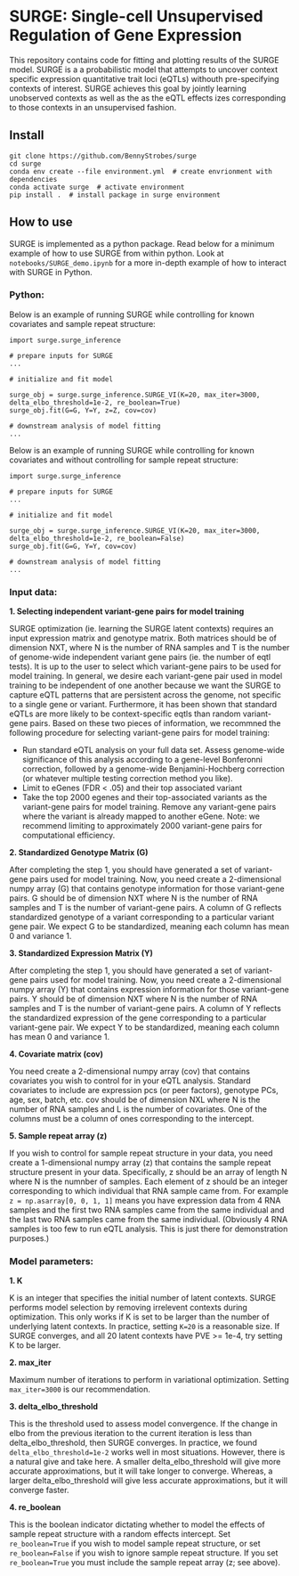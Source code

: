 # SURGE: Single-cell Unsupervised Regulation of Gene Expression

This repository contains code for fitting and plotting results of the SURGE model. SURGE is a a probabilistic model that attempts to uncover context specific expression quantitative trait loci (eQTLs) withouth pre-specifying contexts of interest. SURGE achieves this goal by jointly learning unobserved contexts as well as the as the eQTL effects izes corresponding to those contexts in an unsupervised fashion. 



## Install

```
git clone https://github.com/BennyStrobes/surge
cd surge
conda env create --file environment.yml  # create envrionment with dependencies
conda activate surge  # activate environment
pip install .  # install package in surge environment
```

## How to use

SURGE is implemented as a python package. Read below for a minimum example of how to use SURGE from within python. Look at `notebooks/SURGE_demo.ipynb` for a more in-depth example of how to interact with SURGE in Python.


### Python:
Below is an example of running SURGE while controlling for known covariates and sample repeat structure:
```
import surge.surge_inference

# prepare inputs for SURGE
...

# initialize and fit model

surge_obj = surge.surge_inference.SURGE_VI(K=20, max_iter=3000, delta_elbo_threshold=1e-2, re_boolean=True)
surge_obj.fit(G=G, Y=Y, z=Z, cov=cov)

# downstream analysis of model fitting
...

```

Below is an example of running SURGE while controlling for known covariates and without controlling for sample repeat structure:
```
import surge.surge_inference

# prepare inputs for SURGE
...

# initialize and fit model

surge_obj = surge.surge_inference.SURGE_VI(K=20, max_iter=3000, delta_elbo_threshold=1e-2, re_boolean=False)
surge_obj.fit(G=G, Y=Y, cov=cov)

# downstream analysis of model fitting
...

```

### Input data:

**1. Selecting independent variant-gene pairs for model training**

   SURGE optimization (ie. learning the SURGE latent contexts) requires an input expression matrix and genotype matrix. Both matrices should be of dimension NXT, where N is the number of RNA samples and T is the number of genome-wide independent variant gene pairs (ie. the number of eqtl tests). It is up to the user to select which variant-gene pairs to be used for model training. In general, we desire each variant-gene pair used in model training to be independent of one another because we want the SURGE to capture eQTL patterns that are persistent across the genome, not specific to a single gene or variant. Furthermore, it has been shown that standard eQTLs are more likely to be context-specific eqtls than random variant-gene pairs. Based on these two pieces of information, we recommned the following procedure for selecting variant-gene pairs for model training:

   - Run standard eQTL analysis on your full data set. Assess genome-wide significance of this analysis according to a gene-level Bonferonni correction, followed by a genome-wide Benjamini-Hochberg correction (or whatever multiple testing correction method you like).
   - Limit to eGenes (FDR < .05) and their top associated variant
   - Take the top 2000 egenes and their top-associated variants as the variant-gene pairs for model training. Remove any variant-gene pairs where the variant is already mapped to another eGene. Note: we recommend limiting to approximately 2000 variant-gene pairs for computational efficiency. 


**2. Standardized Genotype Matrix (G)**

   After completing the step 1, you should have generated a set of variant-gene pairs used for model training. Now, you need create a 2-dimensional numpy array (G) that contains genotype information for those variant-gene pairs. G should be of dimension NXT where N is the number of RNA samples and T is the number of variant-gene pairs. A column of G reflects standardized genotype of a variant corresponding to a particular variant gene pair. We expect G to be standardized, meaning each column has mean 0 and variance 1.

**3. Standardized Expression Matrix (Y)**

   After completing the step 1, you should have generated a set of variant-gene pairs used for model training. Now, you need create a 2-dimensional numpy array (Y) that contains expression information for those variant-gene pairs. Y should be of dimension NXT where N is the number of RNA samples and T is the number of variant-gene pairs. A column of Y reflects the standardized expression of the gene corresponding to a particular variant-gene pair. We expect Y to be standardized, meaning each column has mean 0 and variance 1.

**4. Covariate matrix (cov)**

   You need create a 2-dimensional numpy array (cov) that contains covariates you wish to control for in your eQTL analysis. Standard covariates to include are expression pcs (or peer factors), genotype PCs, age, sex, batch, etc. cov should be of dimension NXL where N is the number of RNA samples and L is the number of covariates. One of the columns must be a column of ones corresponding to the intercept.

**5. Sample repeat array (z)**

   If you wish to control for sample repeat structure in your data, you need create a 1-dimensional numpy array (z) that contains the sample repeat structure present in your data. Specifically, z should be an array of length N where N is the numnber of samples. Each element of z should be an integer corresponding to which individual that RNA sample came from. For example `z = np.asarray[0, 0, 1, 1]` means you have expression data from 4 RNA samples and the first two RNA samples came from the same individual and the last two RNA samples came from the same individual. (Obviously 4 RNA samples is too few to run eQTL analysis. This is just there for demonstration purposes.)

### Model parameters:


**1. K**
    
   K is an integer that specifies the initial number of latent contexts. SURGE performs model selection by removing irrelevent contexts during optimization. This only works if K is set to be larger than the number of underlying latent contexts. In practice, setting `K=20` is a reasonable size. If SURGE converges, and all 20 latent contexts have PVE >= 1e-4, try setting K to be larger.

**2. max_iter**
    
   Maximum number of iterations to perform in variational optimization. Setting `max_iter=3000` is our recommendation.

**3. delta_elbo_threshold**
    
   This is the threshold used to assess model convergence. If the change in elbo from the previous iteration to the current iteration is less than delta_elbo_threshold, then SURGE converges. In practice, we found `delta_elbo_threshold=1e-2` works well in most situations. However, there is a natural give and take here. A smaller delta_elbo_threshold will give more accurate approximations, but it will take longer to converge. Whereas, a larger delta_elbo_threshold will give less accurate approximations, but it will converge faster.

**4. re_boolean**
   
   This is the boolean indicator dictating whether to model the effects of sample repeat structure with a random effects intercept. Set `re_boolean=True` if you wish to model sample repeat structure, or set `re_boolean=False` if you wish to ignore sample repeat structure. If you set `re_boolean=True` you must include the sample repeat array (z; see above).